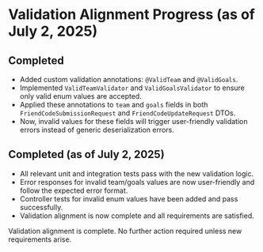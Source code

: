 # Validation Alignment Progress (as of July 2, 2025)

## Completed
- Added custom validation annotations: `@ValidTeam` and `@ValidGoals`.
- Implemented `ValidTeamValidator` and `ValidGoalsValidator` to ensure only valid enum values are accepted.
- Applied these annotations to `team` and `goals` fields in both `FriendCodeSubmissionRequest` and `FriendCodeUpdateRequest` DTOs.
- Now, invalid values for these fields will trigger user-friendly validation errors instead of generic deserialization errors.


## Completed (as of July 2, 2025)
- All relevant unit and integration tests pass with the new validation logic.
- Error responses for invalid team/goals values are now user-friendly and follow the expected error format.
- Controller tests for invalid enum values have been added and pass successfully.
- Validation alignment is now complete and all requirements are satisfied.

Validation alignment is complete. No further action required unless new requirements arise.
